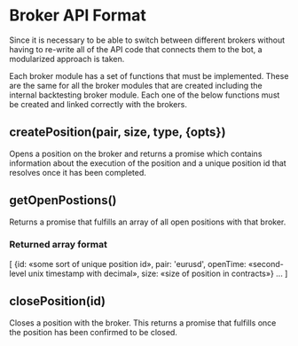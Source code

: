 # Broker API Format

Since it is necessary to be able to switch between different brokers without having to re-write all of the API code that connects them to the bot, a modularized approach is taken.  

Each broker module has a set of functions that must be implemented.  These are the same for all the broker modules that are created including the internal backtesting broker module.  Each one of the below functions must be created and linked correctly with the brokers.

## createPosition(pair, size, type, {opts})

Opens a position on the broker and returns a promise which contains information about the execution of the position and a unique position id that resolves once it has been completed.  

## getOpenPostions()

Returns a promise that fulfills an array of all open positions with that broker.  

### Returned array format

[
  {id: «some sort of unique position id», pair: 'eurusd', openTime: «second-level unix timestamp with decimal», size: «size of position in contracts»}
  ...
]

## closePosition(id)

Closes a position with the broker.  This returns a promise that fulfills once the position has been confirmed to be closed.
